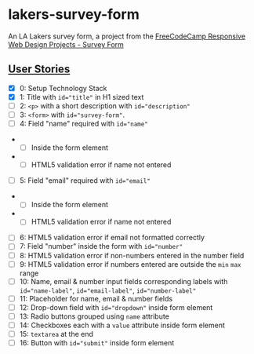 # lakers-survey-form

An LA Lakers survey form, a project from the [FreeCodeCamp Responsive Web Design Projects - Survey Form](https://www.freecodecamp.org/learn/responsive-web-design/responsive-web-design-projects/build-a-survey-form)

## [User Stories](https://github.com/agnes-nuguid/lakers-survey-form/issues/1)

- [x] 0: Setup Technology Stack
- [x] 1: Title with `id="title"` in H1 sized text
- [ ] 2: `<p>` with a short description with `id="description"`
- [ ] 3: `<form>` with `id="survey-form"`.
- [ ] 4: Field "name" required with `id="name"`
- - [ ] Inside the form element
- - [ ] HTML5 validation error if name not entered
- [ ] 5: Field "email" required with `id="email"`
- - [ ] Inside the form element
- - [ ] HTML5 validation error if name not entered
- [ ] 6: HTML5 validation error if email not formatted correctly
- [ ] 7: Field "number" inside the form with `id="number"`
- [ ] 8: HTML5 validation error if non-numbers entered in the number field
- [ ] 9: HTML5 validation error if numbers entered are outside the `min` `max` range
- [ ] 10: Name, email & number input fields corresponding labels with `id="name-label"`, `id="email-label"`, `id="number-label"`
- [ ] 11: Placeholder for name, email & number fields
- [ ] 12: Drop-down field with `id="dropdown"` inside form element
- [ ] 13: Radio buttons grouped using `name` attribute
- [ ] 14: Checkboxes each with a `value` attribute inside form element
- [ ] 15: `textarea` at the end
- [ ] 16: Button with `id="submit"` inside form element
